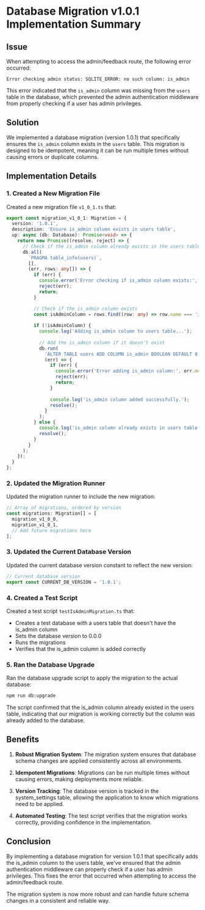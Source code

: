 # Database Migration v1.0.1 Implementation Summary

## Issue

When attempting to access the admin/feedback route, the following error occurred:

```
Error checking admin status: SQLITE_ERROR: no such column: is_admin
```

This error indicated that the `is_admin` column was missing from the `users` table in the database, which prevented the admin authentication middleware from properly checking if a user has admin privileges.

## Solution

We implemented a database migration (version 1.0.1) that specifically ensures the `is_admin` column exists in the `users` table. This migration is designed to be idempotent, meaning it can be run multiple times without causing errors or duplicate columns.

## Implementation Details

### 1. Created a New Migration File

Created a new migration file `v1_0_1.ts` that:

```typescript
export const migration_v1_0_1: Migration = {
  version: '1.0.1',
  description: 'Ensure is_admin column exists in users table',
  up: async (db: Database): Promise<void> => {
    return new Promise((resolve, reject) => {
      // Check if the is_admin column already exists in the users table
      db.all(
        `PRAGMA table_info(users)`,
        [],
        (err, rows: any[]) => {
          if (err) {
            console.error('Error checking if is_admin column exists:', err.message);
            reject(err);
            return;
          }

          // Check if the is_admin column exists
          const isAdminColumn = rows.find((row: any) => row.name === 'is_admin');
          
          if (!isAdminColumn) {
            console.log('Adding is_admin column to users table...');
            
            // Add the is_admin column if it doesn't exist
            db.run(
              'ALTER TABLE users ADD COLUMN is_admin BOOLEAN DEFAULT 0',
              (err) => {
                if (err) {
                  console.error('Error adding is_admin column:', err.message);
                  reject(err);
                  return;
                }
                
                console.log('is_admin column added successfully.');
                resolve();
              }
            );
          } else {
            console.log('is_admin column already exists in users table.');
            resolve();
          }
        }
      );
    });
  }
};
```

### 2. Updated the Migration Runner

Updated the migration runner to include the new migration:

```typescript
// Array of migrations, ordered by version
const migrations: Migration[] = [
  migration_v1_0_0,
  migration_v1_0_1,
  // Add future migrations here
];
```

### 3. Updated the Current Database Version

Updated the current database version constant to reflect the new version:

```typescript
// Current database version
export const CURRENT_DB_VERSION = '1.0.1';
```

### 4. Created a Test Script

Created a test script `testIsAdminMigration.ts` that:
- Creates a test database with a users table that doesn't have the is_admin column
- Sets the database version to 0.0.0
- Runs the migrations
- Verifies that the is_admin column is added correctly

### 5. Ran the Database Upgrade

Ran the database upgrade script to apply the migration to the actual database:

```bash
npm run db:upgrade
```

The script confirmed that the is_admin column already existed in the users table, indicating that our migration is working correctly but the column was already added to the database.

## Benefits

1. **Robust Migration System**: The migration system ensures that database schema changes are applied consistently across all environments.

2. **Idempotent Migrations**: Migrations can be run multiple times without causing errors, making deployments more reliable.

3. **Version Tracking**: The database version is tracked in the system_settings table, allowing the application to know which migrations need to be applied.

4. **Automated Testing**: The test script verifies that the migration works correctly, providing confidence in the implementation.

## Conclusion

By implementing a database migration for version 1.0.1 that specifically adds the is_admin column to the users table, we've ensured that the admin authentication middleware can properly check if a user has admin privileges. This fixes the error that occurred when attempting to access the admin/feedback route.

The migration system is now more robust and can handle future schema changes in a consistent and reliable way.